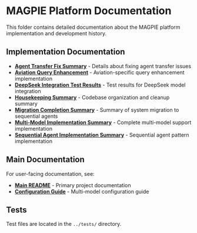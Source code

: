 # MAGPIE Platform Documentation

This folder contains detailed documentation about the MAGPIE platform implementation and development history.

## Implementation Documentation

- **[Agent Transfer Fix Summary](AGENT_TRANSFER_FIX_SUMMARY.md)** - Details about fixing agent transfer issues
- **[Aviation Query Enhancement](AVIATION_QUERY_ENHANCEMENT_README.md)** - Aviation-specific query enhancement implementation
- **[DeepSeek Integration Test Results](DEEPSEEK_INTEGRATION_TEST_RESULTS.md)** - Test results for DeepSeek model integration
- **[Housekeeping Summary](HOUSEKEEPING_SUMMARY.md)** - Codebase organization and cleanup summary
- **[Migration Completion Summary](MIGRATION_COMPLETION_SUMMARY.md)** - Summary of system migration to sequential agents
- **[Multi-Model Implementation Summary](MULTI_MODEL_IMPLEMENTATION_SUMMARY.md)** - Complete multi-model support implementation
- **[Sequential Agent Implementation Summary](SEQUENTIAL_AGENT_IMPLEMENTATION_SUMMARY.md)** - Sequential agent pattern implementation

## Main Documentation

For user-facing documentation, see:
- **[Main README](../README.md)** - Primary project documentation
- **[Configuration Guide](../CONFIGURATION.md)** - Multi-model configuration guide

## Tests

Test files are located in the `../tests/` directory.
